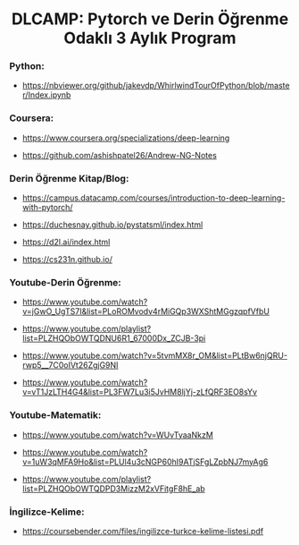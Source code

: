 <div align="center">
<h1>
  DLCAMP: Pytorch ve Derin Öğrenme Odaklı 3 Aylık Program
</h1>

</div>

### Python:

- https://nbviewer.org/github/jakevdp/WhirlwindTourOfPython/blob/master/Index.ipynb

### Coursera:

- https://www.coursera.org/specializations/deep-learning

- https://github.com/ashishpatel26/Andrew-NG-Notes

### Derin Öğrenme Kitap/Blog:

- https://campus.datacamp.com/courses/introduction-to-deep-learning-with-pytorch/

- https://duchesnay.github.io/pystatsml/index.html

- https://d2l.ai/index.html

- https://cs231n.github.io/

### Youtube-Derin Öğrenme:

- https://www.youtube.com/watch?v=jGwO_UgTS7I&list=PLoROMvodv4rMiGQp3WXShtMGgzqpfVfbU

- https://www.youtube.com/playlist?list=PLZHQObOWTQDNU6R1_67000Dx_ZCJB-3pi

- https://www.youtube.com/watch?v=5tvmMX8r_OM&list=PLtBw6njQRU-rwp5__7C0oIVt26ZgjG9NI

- https://www.youtube.com/watch?v=vT1JzLTH4G4&list=PL3FW7Lu3i5JvHM8ljYj-zLfQRF3EO8sYv

### Youtube-Matematik:

- https://www.youtube.com/watch?v=WUvTyaaNkzM

- https://www.youtube.com/watch?v=1uW3qMFA9Ho&list=PLUl4u3cNGP60hI9ATjSFgLZpbNJ7myAg6

- https://www.youtube.com/playlist?list=PLZHQObOWTQDPD3MizzM2xVFitgF8hE_ab

### İngilizce-Kelime:

- https://coursebender.com/files/ingilizce-turkce-kelime-listesi.pdf
